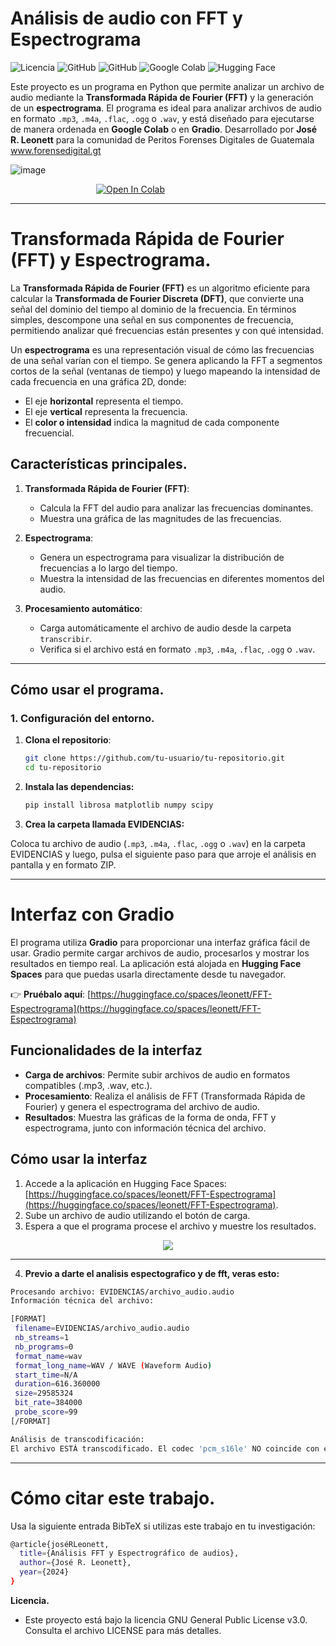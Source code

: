 # **Análisis de audio con FFT y Espectrograma**
![Licencia](https://img.shields.io/badge/Licencia-GNU%20GPL%20v3-blue)
![GitHub](https://img.shields.io/badge/Python-3.8%2B-green)
![GitHub](https://img.shields.io/badge/Estado-Activo-brightgreen)
![Google Colab](https://img.shields.io/badge/Google_Colab-F9AB00?style=for-the-badge&logo=google-colab&logoColor=white)
![Hugging Face](https://img.shields.io/badge/Hugging_Face-FFD21E?style=for-the-badge&logo=huggingface&logoColor=black)


Este proyecto es un programa en Python que permite analizar un archivo de audio mediante la **Transformada Rápida de Fourier (FFT)** y la generación de un **espectrograma**. El programa es ideal para analizar archivos de audio en formato  `.mp3`, `.m4a`, `.flac`, `.ogg` o `.wav`, y está diseñado para ejecutarse de manera ordenada en **Google Colab** o en **Gradio**. Desarrollado por **José R. Leonett** para la comunidad de Peritos Forenses Digitales de Guatemala www.forensedigital.gt 

![image](https://drive.google.com/uc?export=view&id=1-4nfcJj0xPyVQ82EkxGZbPWw6L2Vy44o)

<p align="center">
  <a href="https://colab.research.google.com/drive/1lm9JrLej9Hl1wmHz5W-hrKvel5DmXF11#scrollTo=_JQu9bGiVt75">
    <img src="https://colab.research.google.com/assets/colab-badge.svg" alt="Open In Colab" style="margin-right: 120px;">
  </a>
</p>

---
# Transformada Rápida de Fourier (FFT) y Espectrograma.

La **Transformada Rápida de Fourier (FFT)** es un algoritmo eficiente para calcular la **Transformada de Fourier Discreta (DFT)**, que convierte una señal del dominio del tiempo al dominio de la frecuencia. En términos simples, descompone una señal en sus componentes de frecuencia, permitiendo analizar qué frecuencias están presentes y con qué intensidad.

Un **espectrograma** es una representación visual de cómo las frecuencias de una señal varían con el tiempo. Se genera aplicando la FFT a segmentos cortos de la señal (ventanas de tiempo) y luego mapeando la intensidad de cada frecuencia en una gráfica 2D, donde:

- El eje **horizontal** representa el tiempo.
- El eje **vertical** representa la frecuencia.
- El **color o intensidad** indica la magnitud de cada componente frecuencial.

## **Características principales.**

1. **Transformada Rápida de Fourier (FFT)**:
   - Calcula la FFT del audio para analizar las frecuencias dominantes.
   - Muestra una gráfica de las magnitudes de las frecuencias.

2. **Espectrograma**:
   - Genera un espectrograma para visualizar la distribución de frecuencias a lo largo del tiempo.
   - Muestra la intensidad de las frecuencias en diferentes momentos del audio.

3. **Procesamiento automático**:
   - Carga automáticamente el archivo de audio desde la carpeta `transcribir`.
   - Verifica si el archivo está en formato `.mp3`, `.m4a`, `.flac`, `.ogg` o `.wav`.

---

## **Cómo usar el programa.**

### **1. Configuración del entorno.**

1. **Clona el repositorio**:
   ```bash
   git clone https://github.com/tu-usuario/tu-repositorio.git
   cd tu-repositorio

2. **Instala las dependencias:**
   ```bash
   pip install librosa matplotlib numpy scipy

3. **Crea la carpeta llamada EVIDENCIAS:**

Coloca tu archivo de audio (`.mp3`, `.m4a`, `.flac`, `.ogg` o `.wav`) en la carpeta EVIDENCIAS y luego, pulsa el siguiente paso para que arroje el análisis en pantalla y en formato ZIP.

---

# **Interfaz con Gradio**
El programa utiliza **Gradio** para proporcionar una interfaz gráfica fácil de usar. Gradio permite cargar archivos de audio, procesarlos y mostrar los resultados en tiempo real. La aplicación está alojada en **Hugging Face Spaces** para que puedas usarla directamente desde tu navegador.

👉 **Pruébalo aquí**: [https://huggingface.co/spaces/leonett/FFT-Espectrograma](https://huggingface.co/spaces/leonett/FFT-Espectrograma)

## **Funcionalidades de la interfaz**
- **Carga de archivos**: Permite subir archivos de audio en formatos compatibles (.mp3, .wav, etc.).
- **Procesamiento**: Realiza el análisis de FFT (Transformada Rápida de Fourier) y genera el espectrograma del archivo de audio.
- **Resultados**: Muestra las gráficas de la forma de onda, FFT y espectrograma, junto con información técnica del archivo.

## **Cómo usar la interfaz**
1. Accede a la aplicación en Hugging Face Spaces: [https://huggingface.co/spaces/leonett/FFT-Espectrograma](https://huggingface.co/spaces/leonett/FFT-Espectrograma).
2. Sube un archivo de audio utilizando el botón de carga.
3. Espera a que el programa procese el archivo y muestre los resultados.

<p align="center">
  <img src="https://github.com/jrleonett/FFT-Espectrograma/blob/main/congradio.png?raw=true">
</p>

----

4. **Previo a darte el analisis espectografico y de fft, veras esto:**
  ```bash
  Procesando archivo: EVIDENCIAS/archivo_audio.audio
  Información técnica del archivo:

  [FORMAT]
   filename=EVIDENCIAS/archivo_audio.audio
   nb_streams=1
   nb_programs=0
   format_name=wav
   format_long_name=WAV / WAVE (Waveform Audio)
   start_time=N/A
   duration=616.360000
   size=29585324
   bit_rate=384000
   probe_score=99
  [/FORMAT]

  Análisis de transcodificación:
  El archivo ESTÁ transcodificado. El codec 'pcm_s16le' NO coincide con el formato 'wav'.
  ```
---
# Cómo citar este trabajo.
Usa la siguiente entrada BibTeX si utilizas este trabajo en tu investigación:
```bash
@article{joséRLeonett,
  title={Análisis FFT y Espectrográfico de audios},
  author={José R. Leonett},
  year={2024}
}
```

**Licencia.**
- Este proyecto está bajo la licencia GNU General Public License v3.0. Consulta el archivo LICENSE para más detalles.
